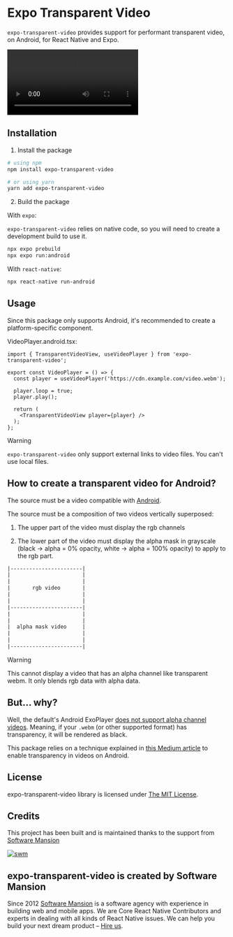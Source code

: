 # Expo Transparent Video

`expo-transparent-video` provides support for performant transparent video, on Android, for React Native and Expo.

<video autoplay playsinline controls>
  <source src="https://github.com/user-attachments/assets/c779d542-b55d-46cb-92ff-a9a367f77452" type="video/mp4">
  Your browser does not support the video tag.
</video>

## Installation

1. Install the package

```bash
# using npm
npm install expo-transparent-video

# or using yarn
yarn add expo-transparent-video
```

2. Build the package

With `expo`:

`expo-transparent-video` relies on native code, so you will need to create a development build to use it.

```bash
npx expo prebuild
npx expo run:android
```

With `react-native`:

```bash
npx react-native run-android
```

## Usage

Since this package only supports Android, it's recommended to create a platform-specific component.

VideoPlayer.android.tsx:
```tsx
import { TransparentVideoView, useVideoPlayer } from 'expo-transparent-video';

export const VideoPlayer = () => {
  const player = useVideoPlayer('https://cdn.example.com/video.webm');

  player.loop = true;
  player.play();

  return (
    <TransparentVideoView player={player} />
  );
};
```

> [!WARNING]
> `expo-transparent-video` only support external links to video files. You can't use local files.

## How to create a transparent video for Android?

The source must be a video compatible with [Android](https://developer.android.com/media/platform/supported-formats#video-codecs).

The source must be a composition of two videos vertically superposed:

1. The upper part of the video must display the rgb channels

2. The lower part of the video must display the alpha mask in grayscale
  (black -> alpha = 0% opacity, white -> alpha = 100% opacity) to apply to the rgb part.

```txt
|-----------------------|
|                       |
|                       |
|       rgb video       |
|                       |
|                       |
|-----------------------|
|                       |
|                       |
|  alpha mask video     |
|                       |
|                       |
|-----------------------|
```

> [!WARNING]
> This cannot display a video that has an alpha channel like transparent webm. It only blends rgb data with alpha data.

## But... why?

Well, the default's Android ExoPlayer [does not support alpha channel videos](https://github.com/google/ExoPlayer/issues/7789). Meaning, if your `.webm` (or other supported format) has transparency, it will be rendered as black.

This package relies on a technique explained in [this Medium article](https://medium.com/go-electra/unlock-transparency-in-videos-on-android-5dc43776cc72) to enable transparency in videos on Android.

## License

expo-transparent-video library is licensed under [The MIT License](./LICENSE).

## Credits

This project has been built and is maintained thanks to the support from [Software Mansion](https://swmansion.com)

[![swm](https://logo.swmansion.com/logo?color=white&variant=desktop&width=150&tag=react-native-reanimated-github 'Software Mansion')](https://swmansion.com)

## expo-transparent-video is created by Software Mansion

Since 2012 [Software Mansion](https://swmansion.com) is a software agency with experience in building web and mobile apps. We are Core React Native Contributors and experts in dealing with all kinds of React Native issues. We can help you build your next dream product – [Hire us](https://swmansion.com/contact/projects?utm_source=transparent-video&utm_medium=readme).
